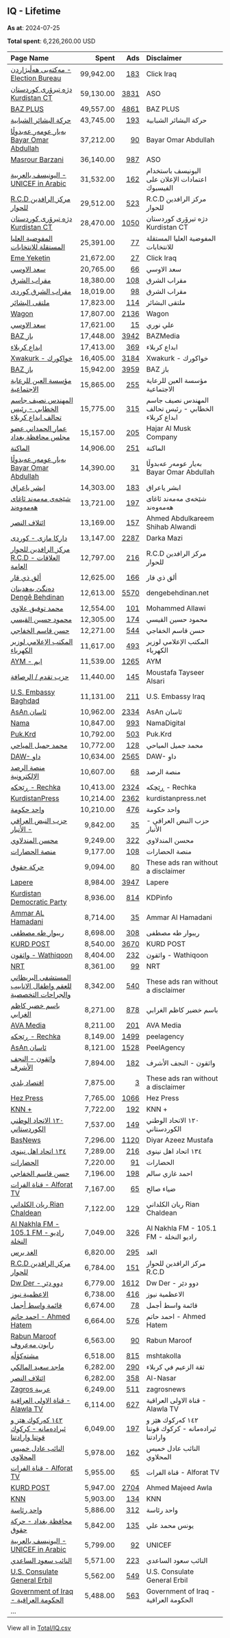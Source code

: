 ## IQ - Lifetime
**As at**: 2024-07-25

**Total spent**: 6,226,260.00 USD

|Page Name|Spent|Ads|Disclaimer|
|:---|---:|---:|:---|
|[مەکتەبی هەڵبژاردن - Election Bureau](https://www.facebook.com/104888898503002)|99,942.00|[183](https://www.facebook.com/ads/library/?active_status=all&ad_type=political_and_issue_ads&country=IQ&view_all_page_id=104888898503002&search_type=page&media_type=all)|Click Iraq|
|[دژه تیرۆری کوردستان Kurdistan CT](https://www.facebook.com/399110903587431)|59,130.00|[3831](https://www.facebook.com/ads/library/?active_status=all&ad_type=political_and_issue_ads&country=IQ&view_all_page_id=399110903587431&search_type=page&media_type=all)|ASO|
|[BAZ PLUS](https://www.facebook.com/108448645342531)|49,557.00|[4861](https://www.facebook.com/ads/library/?active_status=all&ad_type=political_and_issue_ads&country=IQ&view_all_page_id=108448645342531&search_type=page&media_type=all)|BAZ PLUS|
|[حركة البشائر الشبابية](https://www.facebook.com/104886081432069)|43,745.00|[193](https://www.facebook.com/ads/library/?active_status=all&ad_type=political_and_issue_ads&country=IQ&view_all_page_id=104886081432069&search_type=page&media_type=all)|حركة البشائر الشبابية|
|[بەیار عومەر عەبدوڵا Bayar Omar Abdullah](https://www.facebook.com/1960687214155123)|37,212.00|[90](https://www.facebook.com/ads/library/?active_status=all&ad_type=political_and_issue_ads&country=IQ&view_all_page_id=1960687214155123&search_type=page&media_type=all)|Bayar Omar Abdullah|
|[Masrour Barzani](https://www.facebook.com/110035949016294)|36,140.00|[987](https://www.facebook.com/ads/library/?active_status=all&ad_type=political_and_issue_ads&country=IQ&view_all_page_id=110035949016294&search_type=page&media_type=all)|ASO|
|[اليونيسف بالعربية - UNICEF in Arabic](https://www.facebook.com/166178460072395)|31,532.00|[162](https://www.facebook.com/ads/library/?active_status=all&ad_type=political_and_issue_ads&country=IQ&view_all_page_id=166178460072395&search_type=page&media_type=all)|اليونيسف باستخدام اعتمادات الإعلان على الفيسبوك|
|[R.C.D مركز الرافدين للحوار](https://www.facebook.com/381497365537157)|29,512.00|[523](https://www.facebook.com/ads/library/?active_status=all&ad_type=political_and_issue_ads&country=IQ&view_all_page_id=381497365537157&search_type=page&media_type=all)|R.C.D مركز الرافدين للحوار|
|[دژه تیرۆری کوردستان Kurdistan CT](https://www.facebook.com/399110903587431)|28,470.00|[1050](https://www.facebook.com/ads/library/?active_status=all&ad_type=political_and_issue_ads&country=IQ&view_all_page_id=399110903587431&search_type=page&media_type=all)|دژه تیرۆری کوردستان Kurdistan CT|
|[المفوضية العليا المستقلة للانتخابات](https://www.facebook.com/156620111353069)|25,391.00|[77](https://www.facebook.com/ads/library/?active_status=all&ad_type=political_and_issue_ads&country=IQ&view_all_page_id=156620111353069&search_type=page&media_type=all)|المفوضية العليا المستقلة للانتخابات|
|[Eme Yeketin](https://www.facebook.com/1248390571961488)|21,672.00|[27](https://www.facebook.com/ads/library/?active_status=all&ad_type=political_and_issue_ads&country=IQ&view_all_page_id=1248390571961488&search_type=page&media_type=all)|Click Iraq|
|[سعد الاوسي](https://www.facebook.com/413266606135699)|20,765.00|[66](https://www.facebook.com/ads/library/?active_status=all&ad_type=political_and_issue_ads&country=IQ&view_all_page_id=413266606135699&search_type=page&media_type=all)|سعد الاوسي|
|[مقراب الشرق](https://www.facebook.com/108073001676806)|18,380.00|[108](https://www.facebook.com/ads/library/?active_status=all&ad_type=political_and_issue_ads&country=IQ&view_all_page_id=108073001676806&search_type=page&media_type=all)|مقراب الشرق|
|[مقراب الشرق کوردی](https://www.facebook.com/102221762283932)|18,019.00|[98](https://www.facebook.com/ads/library/?active_status=all&ad_type=political_and_issue_ads&country=IQ&view_all_page_id=102221762283932&search_type=page&media_type=all)|مقراب الشرق|
|[ملتقى البشائر](https://www.facebook.com/107461271287114)|17,823.00|[114](https://www.facebook.com/ads/library/?active_status=all&ad_type=political_and_issue_ads&country=IQ&view_all_page_id=107461271287114&search_type=page&media_type=all)|ملتقى البشائر|
|[Wagon](https://www.facebook.com/102687942750312)|17,807.00|[2136](https://www.facebook.com/ads/library/?active_status=all&ad_type=political_and_issue_ads&country=IQ&view_all_page_id=102687942750312&search_type=page&media_type=all)|Wagon|
|[سعد الاوسي](https://www.facebook.com/413266606135699)|17,621.00|[15](https://www.facebook.com/ads/library/?active_status=all&ad_type=political_and_issue_ads&country=IQ&view_all_page_id=413266606135699&search_type=page&media_type=all)|علي نوري|
|[BAZ باز](https://www.facebook.com/103800424740910)|17,448.00|[3942](https://www.facebook.com/ads/library/?active_status=all&ad_type=political_and_issue_ads&country=IQ&view_all_page_id=103800424740910&search_type=page&media_type=all)|BAZMedia|
|[ابداع كربلاء](https://www.facebook.com/120088994512206)|17,413.00|[369](https://www.facebook.com/ads/library/?active_status=all&ad_type=political_and_issue_ads&country=IQ&view_all_page_id=120088994512206&search_type=page&media_type=all)|ابداع كربلاء|
|[Xwakurk  - خواكورك](https://www.facebook.com/638540889641531)|16,405.00|[3184](https://www.facebook.com/ads/library/?active_status=all&ad_type=political_and_issue_ads&country=IQ&view_all_page_id=638540889641531&search_type=page&media_type=all)|Xwakurk  - خواكورك|
|[BAZ باز](https://www.facebook.com/103800424740910)|15,942.00|[3959](https://www.facebook.com/ads/library/?active_status=all&ad_type=political_and_issue_ads&country=IQ&view_all_page_id=103800424740910&search_type=page&media_type=all)|BAZ باز|
|[مؤسسة العين للرعاية الاجتماعية](https://www.facebook.com/142171895961998)|15,865.00|[255](https://www.facebook.com/ads/library/?active_status=all&ad_type=political_and_issue_ads&country=IQ&view_all_page_id=142171895961998&search_type=page&media_type=all)|مؤسسة العين للرعاية الاجتماعية|
|[المهندس نصيف جاسم الخطابي - رئيس تحالف ابداع كربلاء](https://www.facebook.com/110505255174523)|15,775.00|[315](https://www.facebook.com/ads/library/?active_status=all&ad_type=political_and_issue_ads&country=IQ&view_all_page_id=110505255174523&search_type=page&media_type=all)|المهندس نصيف جاسم الخطابي - رئيس تحالف ابداع كربلاء|
|[عمار الحمداني عضو مجلس محافظة بغداد](https://www.facebook.com/105097522488856)|15,157.00|[205](https://www.facebook.com/ads/library/?active_status=all&ad_type=political_and_issue_ads&country=IQ&view_all_page_id=105097522488856&search_type=page&media_type=all)|Hajar Al Musk Company|
|[الماكنة](https://www.facebook.com/122613447606924)|14,906.00|[251](https://www.facebook.com/ads/library/?active_status=all&ad_type=political_and_issue_ads&country=IQ&view_all_page_id=122613447606924&search_type=page&media_type=all)|الماكنة|
|[بەیار عومەر عەبدوڵا Bayar Omar Abdullah](https://www.facebook.com/1960687214155123)|14,390.00|[31](https://www.facebook.com/ads/library/?active_status=all&ad_type=political_and_issue_ads&country=IQ&view_all_page_id=1960687214155123&search_type=page&media_type=all)|بەیار عومەر عەبدوڵا Bayar Omar Abdullah|
|[ابشر ياعراق](https://www.facebook.com/109036465619274)|14,303.00|[183](https://www.facebook.com/ads/library/?active_status=all&ad_type=political_and_issue_ads&country=IQ&view_all_page_id=109036465619274&search_type=page&media_type=all)|ابشر ياعراق|
|[شێخەی مەمەند ئاغای ھەمەوەند](https://www.facebook.com/467222586811080)|13,721.00|[197](https://www.facebook.com/ads/library/?active_status=all&ad_type=political_and_issue_ads&country=IQ&view_all_page_id=467222586811080&search_type=page&media_type=all)|شێخەی مەمەند ئاغای ھەمەوەند|
|[ائتلاف النصر](https://www.facebook.com/2003953506544982)|13,169.00|[157](https://www.facebook.com/ads/library/?active_status=all&ad_type=political_and_issue_ads&country=IQ&view_all_page_id=2003953506544982&search_type=page&media_type=all)|Ahmed Abdulkareem Shihab Alwandi|
|[داركا مازى - كوردى](https://www.facebook.com/112206986837937)|13,147.00|[2287](https://www.facebook.com/ads/library/?active_status=all&ad_type=political_and_issue_ads&country=IQ&view_all_page_id=112206986837937&search_type=page&media_type=all)|Darka Mazi|
|[مركز الرافدين للحوار R.C.D - العلاقات العامة](https://www.facebook.com/199619564219576)|12,797.00|[216](https://www.facebook.com/ads/library/?active_status=all&ad_type=political_and_issue_ads&country=IQ&view_all_page_id=199619564219576&search_type=page&media_type=all)|R.C.D مركز الرافدين للحوار|
|[ألق ذي قار](https://www.facebook.com/102005862484407)|12,625.00|[166](https://www.facebook.com/ads/library/?active_status=all&ad_type=political_and_issue_ads&country=IQ&view_all_page_id=102005862484407&search_type=page&media_type=all)|ألق ذي قار|
|[دەنگێ بەھدینان Dengê Behdinan](https://www.facebook.com/118147190026744)|12,613.00|[5570](https://www.facebook.com/ads/library/?active_status=all&ad_type=political_and_issue_ads&country=IQ&view_all_page_id=118147190026744&search_type=page&media_type=all)|dengebehdinan.net|
|[محمد توفيق علاوي](https://www.facebook.com/1066183836729650)|12,554.00|[101](https://www.facebook.com/ads/library/?active_status=all&ad_type=political_and_issue_ads&country=IQ&view_all_page_id=1066183836729650&search_type=page&media_type=all)|Mohammed Allawi|
|[محمود حسين القيسي](https://www.facebook.com/159370874867950)|12,305.00|[174](https://www.facebook.com/ads/library/?active_status=all&ad_type=political_and_issue_ads&country=IQ&view_all_page_id=159370874867950&search_type=page&media_type=all)|محمود حسين القيسي|
|[حسن قاسم الخفاجي](https://www.facebook.com/110855024479814)|12,271.00|[544](https://www.facebook.com/ads/library/?active_status=all&ad_type=political_and_issue_ads&country=IQ&view_all_page_id=110855024479814&search_type=page&media_type=all)|حسن قاسم الخفاجي|
|[المكتب الإعلامي لوزير الكهرباء](https://www.facebook.com/121782437675312)|11,617.00|[493](https://www.facebook.com/ads/library/?active_status=all&ad_type=political_and_issue_ads&country=IQ&view_all_page_id=121782437675312&search_type=page&media_type=all)|المكتب الإعلامي لوزير الكهرباء|
|[AYM - ايم](https://www.facebook.com/106053335295019)|11,539.00|[1265](https://www.facebook.com/ads/library/?active_status=all&ad_type=political_and_issue_ads&country=IQ&view_all_page_id=106053335295019&search_type=page&media_type=all)|AYM|
|[حزب تقدم / الرصافة](https://www.facebook.com/100484665608093)|11,440.00|[145](https://www.facebook.com/ads/library/?active_status=all&ad_type=political_and_issue_ads&country=IQ&view_all_page_id=100484665608093&search_type=page&media_type=all)|Moustafa Tayseer Alsari|
|[U.S. Embassy Baghdad](https://www.facebook.com/179158259303)|11,131.00|[211](https://www.facebook.com/ads/library/?active_status=all&ad_type=political_and_issue_ads&country=IQ&view_all_page_id=179158259303&search_type=page&media_type=all)|U.S. Embassy Iraq|
|[AsAn  ئاسان](https://www.facebook.com/101225028723669)|10,962.00|[2334](https://www.facebook.com/ads/library/?active_status=all&ad_type=political_and_issue_ads&country=IQ&view_all_page_id=101225028723669&search_type=page&media_type=all)|AsAn  ئاسان|
|[Nama](https://www.facebook.com/104507525043217)|10,847.00|[993](https://www.facebook.com/ads/library/?active_status=all&ad_type=political_and_issue_ads&country=IQ&view_all_page_id=104507525043217&search_type=page&media_type=all)|NamaDigital|
|[Puk.Krd](https://www.facebook.com/106386238788103)|10,792.00|[503](https://www.facebook.com/ads/library/?active_status=all&ad_type=political_and_issue_ads&country=IQ&view_all_page_id=106386238788103&search_type=page&media_type=all)|Puk.Krd|
|[محمد جميل المياحي](https://www.facebook.com/1710947889173929)|10,772.00|[128](https://www.facebook.com/ads/library/?active_status=all&ad_type=political_and_issue_ads&country=IQ&view_all_page_id=1710947889173929&search_type=page&media_type=all)|محمد جميل المياحي|
|[DAW- داو](https://www.facebook.com/104005041772849)|10,634.00|[2565](https://www.facebook.com/ads/library/?active_status=all&ad_type=political_and_issue_ads&country=IQ&view_all_page_id=104005041772849&search_type=page&media_type=all)|DAW- داو|
|[منصة الرصد الإلكترونية](https://www.facebook.com/103177768694083)|10,607.00|[68](https://www.facebook.com/ads/library/?active_status=all&ad_type=political_and_issue_ads&country=IQ&view_all_page_id=103177768694083&search_type=page&media_type=all)|منصة الرصد|
|[ڕێچکە - Rechka](https://www.facebook.com/108208211346225)|10,413.00|[2324](https://www.facebook.com/ads/library/?active_status=all&ad_type=political_and_issue_ads&country=IQ&view_all_page_id=108208211346225&search_type=page&media_type=all)|ڕێچکە - Rechka|
|[KurdistanPress](https://www.facebook.com/563523023665939)|10,214.00|[2362](https://www.facebook.com/ads/library/?active_status=all&ad_type=political_and_issue_ads&country=IQ&view_all_page_id=563523023665939&search_type=page&media_type=all)|kurdistanpress.net|
|[واحد حكومة](https://www.facebook.com/102581416014304)|10,210.00|[476](https://www.facebook.com/ads/library/?active_status=all&ad_type=political_and_issue_ads&country=IQ&view_all_page_id=102581416014304&search_type=page&media_type=all)|واحد حكومة|
|[حزب النبض العراقي - الأنبار](https://www.facebook.com/671428679961042)|9,842.00|[35](https://www.facebook.com/ads/library/?active_status=all&ad_type=political_and_issue_ads&country=IQ&view_all_page_id=671428679961042&search_type=page&media_type=all)|حزب النبض العراقي - الأنبار|
|[محسن المندلاوي](https://www.facebook.com/101964988731653)|9,249.00|[322](https://www.facebook.com/ads/library/?active_status=all&ad_type=political_and_issue_ads&country=IQ&view_all_page_id=101964988731653&search_type=page&media_type=all)|محسن المندلاوي|
|[منصة الحضارات](https://www.facebook.com/109127128077381)|9,177.00|[108](https://www.facebook.com/ads/library/?active_status=all&ad_type=political_and_issue_ads&country=IQ&view_all_page_id=109127128077381&search_type=page&media_type=all)|منصة الحضارات|
|[حركة حقوق](https://www.facebook.com/109579071414413)|9,094.00|[80](https://www.facebook.com/ads/library/?active_status=all&ad_type=political_and_issue_ads&country=IQ&view_all_page_id=109579071414413&search_type=page&media_type=all)|These ads ran without a disclaimer|
|[Lapere](https://www.facebook.com/110735054899289)|8,984.00|[3947](https://www.facebook.com/ads/library/?active_status=all&ad_type=political_and_issue_ads&country=IQ&view_all_page_id=110735054899289&search_type=page&media_type=all)|Lapere|
|[Kurdistan Democratic Party](https://www.facebook.com/110534435683482)|8,936.00|[814](https://www.facebook.com/ads/library/?active_status=all&ad_type=political_and_issue_ads&country=IQ&view_all_page_id=110534435683482&search_type=page&media_type=all)|KDPinfo|
|[Ammar AL Hamadani](https://www.facebook.com/102182635886032)|8,714.00|[35](https://www.facebook.com/ads/library/?active_status=all&ad_type=political_and_issue_ads&country=IQ&view_all_page_id=102182635886032&search_type=page&media_type=all)|Ammar Al Hamadani|
|[ريبوار طه مصطفى](https://www.facebook.com/511791588922396)|8,698.00|[308](https://www.facebook.com/ads/library/?active_status=all&ad_type=political_and_issue_ads&country=IQ&view_all_page_id=511791588922396&search_type=page&media_type=all)|ريبوار طه مصطفى|
|[KURD POST](https://www.facebook.com/101537365554352)|8,540.00|[3670](https://www.facebook.com/ads/library/?active_status=all&ad_type=political_and_issue_ads&country=IQ&view_all_page_id=101537365554352&search_type=page&media_type=all)|KURD POST|
|[واثقون - Wathiqoon](https://www.facebook.com/437746180142399)|8,404.00|[232](https://www.facebook.com/ads/library/?active_status=all&ad_type=political_and_issue_ads&country=IQ&view_all_page_id=437746180142399&search_type=page&media_type=all)|واثقون - Wathiqoon|
|[NRT](https://www.facebook.com/152858888093521)|8,361.00|[99](https://www.facebook.com/ads/library/?active_status=all&ad_type=political_and_issue_ads&country=IQ&view_all_page_id=152858888093521&search_type=page&media_type=all)|NRT|
|[المستشفى البريطاني للعقم واطفال الانابيب والجراحات التخصصية](https://www.facebook.com/1007330429412535)|8,342.00|[540](https://www.facebook.com/ads/library/?active_status=all&ad_type=political_and_issue_ads&country=IQ&view_all_page_id=1007330429412535&search_type=page&media_type=all)|These ads ran without a disclaimer|
|[باسم خضير كاظم الغرابي](https://www.facebook.com/100640668153417)|8,271.00|[878](https://www.facebook.com/ads/library/?active_status=all&ad_type=political_and_issue_ads&country=IQ&view_all_page_id=100640668153417&search_type=page&media_type=all)|باسم خضير كاظم الغرابي|
|[AVA Media](https://www.facebook.com/300952390474533)|8,211.00|[201](https://www.facebook.com/ads/library/?active_status=all&ad_type=political_and_issue_ads&country=IQ&view_all_page_id=300952390474533&search_type=page&media_type=all)|AVA Media|
|[ڕێچکە - Rechka](https://www.facebook.com/108208211346225)|8,149.00|[1499](https://www.facebook.com/ads/library/?active_status=all&ad_type=political_and_issue_ads&country=IQ&view_all_page_id=108208211346225&search_type=page&media_type=all)|peelagency|
|[AsAn  ئاسان](https://www.facebook.com/101225028723669)|8,121.00|[1528](https://www.facebook.com/ads/library/?active_status=all&ad_type=political_and_issue_ads&country=IQ&view_all_page_id=101225028723669&search_type=page&media_type=all)|PeelAgency|
|[واثقون - النجف الأشرف](https://www.facebook.com/110295801247701)|7,894.00|[182](https://www.facebook.com/ads/library/?active_status=all&ad_type=political_and_issue_ads&country=IQ&view_all_page_id=110295801247701&search_type=page&media_type=all)|واثقون - النجف الأشرف|
|[اقتصاد بلدي](https://www.facebook.com/101111972052760)|7,875.00|[3](https://www.facebook.com/ads/library/?active_status=all&ad_type=political_and_issue_ads&country=IQ&view_all_page_id=101111972052760&search_type=page&media_type=all)|These ads ran without a disclaimer|
|[Hez Press](https://www.facebook.com/109525731820840)|7,765.00|[1066](https://www.facebook.com/ads/library/?active_status=all&ad_type=political_and_issue_ads&country=IQ&view_all_page_id=109525731820840&search_type=page&media_type=all)|Hez Press|
|[KNN +](https://www.facebook.com/659208437434246)|7,722.00|[192](https://www.facebook.com/ads/library/?active_status=all&ad_type=political_and_issue_ads&country=IQ&view_all_page_id=659208437434246&search_type=page&media_type=all)|KNN +|
|[١٢٠ الاتحاد الوطني الکوردستاني](https://www.facebook.com/392147808054220)|7,537.00|[149](https://www.facebook.com/ads/library/?active_status=all&ad_type=political_and_issue_ads&country=IQ&view_all_page_id=392147808054220&search_type=page&media_type=all)|١٢٠ الاتحاد الوطني الکوردستاني|
|[BasNews](https://www.facebook.com/194778987219047)|7,296.00|[1120](https://www.facebook.com/ads/library/?active_status=all&ad_type=political_and_issue_ads&country=IQ&view_all_page_id=194778987219047&search_type=page&media_type=all)|Diyar Azeez Mustafa|
|[١٣٤ اتحاد اهل نینوی](https://www.facebook.com/102257261744005)|7,289.00|[216](https://www.facebook.com/ads/library/?active_status=all&ad_type=political_and_issue_ads&country=IQ&view_all_page_id=102257261744005&search_type=page&media_type=all)|١٣٤ اتحاد اهل نینوی|
|[الحضارات](https://www.facebook.com/871659792906041)|7,220.00|[91](https://www.facebook.com/ads/library/?active_status=all&ad_type=political_and_issue_ads&country=IQ&view_all_page_id=871659792906041&search_type=page&media_type=all)|الحضارات|
|[حسن قاسم الخفاجي](https://www.facebook.com/110855024479814)|7,196.00|[198](https://www.facebook.com/ads/library/?active_status=all&ad_type=political_and_issue_ads&country=IQ&view_all_page_id=110855024479814&search_type=page&media_type=all)|احمد غازي سالم|
|[قناة الفرات - Alforat TV](https://www.facebook.com/213576145436546)|7,167.00|[65](https://www.facebook.com/ads/library/?active_status=all&ad_type=political_and_issue_ads&country=IQ&view_all_page_id=213576145436546&search_type=page&media_type=all)|ضياء صالح|
|[ريان الكلداني Rian Chaldean](https://www.facebook.com/104081694467489)|7,122.00|[129](https://www.facebook.com/ads/library/?active_status=all&ad_type=political_and_issue_ads&country=IQ&view_all_page_id=104081694467489&search_type=page&media_type=all)|ريان الكلداني Rian Chaldean|
|[Al Nakhla FM - 105.1 FM - راديو النخلة](https://www.facebook.com/143525155516045)|7,049.00|[326](https://www.facebook.com/ads/library/?active_status=all&ad_type=political_and_issue_ads&country=IQ&view_all_page_id=143525155516045&search_type=page&media_type=all)|Al Nakhla FM - 105.1 FM - راديو النخلة|
|[الغد برس](https://www.facebook.com/492511684171110)|6,820.00|[295](https://www.facebook.com/ads/library/?active_status=all&ad_type=political_and_issue_ads&country=IQ&view_all_page_id=492511684171110&search_type=page&media_type=all)|الغد|
|[R.C.D مركز الرافدين للحوار](https://www.facebook.com/381497365537157)|6,784.00|[151](https://www.facebook.com/ads/library/?active_status=all&ad_type=political_and_issue_ads&country=IQ&view_all_page_id=381497365537157&search_type=page&media_type=all)|مركز الرافدين للحوار R.C.D|
|[Dw Der - دوو دێر](https://www.facebook.com/107361218100874)|6,779.00|[1612](https://www.facebook.com/ads/library/?active_status=all&ad_type=political_and_issue_ads&country=IQ&view_all_page_id=107361218100874&search_type=page&media_type=all)|Dw Der - دوو دێر|
|[الاعظمية نيوز](https://www.facebook.com/100470327989139)|6,738.00|[416](https://www.facebook.com/ads/library/?active_status=all&ad_type=political_and_issue_ads&country=IQ&view_all_page_id=100470327989139&search_type=page&media_type=all)|الاعظمية نيوز|
|[قائمة واسط أجمل](https://www.facebook.com/111841655350803)|6,674.00|[78](https://www.facebook.com/ads/library/?active_status=all&ad_type=political_and_issue_ads&country=IQ&view_all_page_id=111841655350803&search_type=page&media_type=all)|قائمة واسط أجمل|
|[احمد حاتم - Ahmed Hatem](https://www.facebook.com/116970674706400)|6,664.00|[576](https://www.facebook.com/ads/library/?active_status=all&ad_type=political_and_issue_ads&country=IQ&view_all_page_id=116970674706400&search_type=page&media_type=all)|احمد حاتم - Ahmed Hatem|
|[Rabun Maroof رابون مەعروف](https://www.facebook.com/135202556677269)|6,563.00|[90](https://www.facebook.com/ads/library/?active_status=all&ad_type=political_and_issue_ads&country=IQ&view_all_page_id=135202556677269&search_type=page&media_type=all)|Rabun Maroof|
|[مشتەکۆڵە](https://www.facebook.com/115033719858579)|6,518.00|[815](https://www.facebook.com/ads/library/?active_status=all&ad_type=political_and_issue_ads&country=IQ&view_all_page_id=115033719858579&search_type=page&media_type=all)|mshtakolla|
|[ماجد سعيد المالكي](https://www.facebook.com/102312752864484)|6,282.00|[290](https://www.facebook.com/ads/library/?active_status=all&ad_type=political_and_issue_ads&country=IQ&view_all_page_id=102312752864484&search_type=page&media_type=all)|ثقة الزعيم في كربلاء|
|[ائتلاف النصر](https://www.facebook.com/2003953506544982)|6,282.00|[358](https://www.facebook.com/ads/library/?active_status=all&ad_type=political_and_issue_ads&country=IQ&view_all_page_id=2003953506544982&search_type=page&media_type=all)|Al-Nasar|
|[Zagros عربية](https://www.facebook.com/1896472183717412)|6,249.00|[511](https://www.facebook.com/ads/library/?active_status=all&ad_type=political_and_issue_ads&country=IQ&view_all_page_id=1896472183717412&search_type=page&media_type=all)|zagrosnews|
|[قناة الاولى العراقية - Alawla TV](https://www.facebook.com/108058605358180)|6,114.00|[627](https://www.facebook.com/ads/library/?active_status=all&ad_type=political_and_issue_ads&country=IQ&view_all_page_id=108058605358180&search_type=page&media_type=all)|قناة الاولى العراقية - Alawla TV|
|[١٤٢ کەرکوك هێز و ئیرادەمانە - کرکوك قوتنا وارادتنا](https://www.facebook.com/1074318016101054)|6,049.00|[197](https://www.facebook.com/ads/library/?active_status=all&ad_type=political_and_issue_ads&country=IQ&view_all_page_id=1074318016101054&search_type=page&media_type=all)|١٤٢ کەرکوك هێز و ئیرادەمانە - کرکوك قوتنا وارادتنا|
|[النائب عادل خميس المحلاوي](https://www.facebook.com/754878457919560)|5,978.00|[162](https://www.facebook.com/ads/library/?active_status=all&ad_type=political_and_issue_ads&country=IQ&view_all_page_id=754878457919560&search_type=page&media_type=all)|النائب عادل خميس المحلاوي|
|[قناة الفرات - Alforat TV](https://www.facebook.com/213576145436546)|5,955.00|[65](https://www.facebook.com/ads/library/?active_status=all&ad_type=political_and_issue_ads&country=IQ&view_all_page_id=213576145436546&search_type=page&media_type=all)|قناة الفرات - Alforat TV|
|[KURD POST](https://www.facebook.com/101537365554352)|5,947.00|[2704](https://www.facebook.com/ads/library/?active_status=all&ad_type=political_and_issue_ads&country=IQ&view_all_page_id=101537365554352&search_type=page&media_type=all)|Ahmed Majeed Awla|
|[KNN](https://www.facebook.com/147415918619707)|5,903.00|[134](https://www.facebook.com/ads/library/?active_status=all&ad_type=political_and_issue_ads&country=IQ&view_all_page_id=147415918619707&search_type=page&media_type=all)|KNN|
|[واحد رئاسة](https://www.facebook.com/105697295699748)|5,886.00|[312](https://www.facebook.com/ads/library/?active_status=all&ad_type=political_and_issue_ads&country=IQ&view_all_page_id=105697295699748&search_type=page&media_type=all)|واحد رئاسة|
|[محافظة بغداد - حركة حقوق](https://www.facebook.com/739062636840035)|5,842.00|[135](https://www.facebook.com/ads/library/?active_status=all&ad_type=political_and_issue_ads&country=IQ&view_all_page_id=739062636840035&search_type=page&media_type=all)|يونس محمد علي|
|[اليونيسف بالعربية - UNICEF in Arabic](https://www.facebook.com/166178460072395)|5,799.00|[92](https://www.facebook.com/ads/library/?active_status=all&ad_type=political_and_issue_ads&country=IQ&view_all_page_id=166178460072395&search_type=page&media_type=all)|UNICEF|
|[النائب سعود الساعدي](https://www.facebook.com/104601685777488)|5,571.00|[223](https://www.facebook.com/ads/library/?active_status=all&ad_type=political_and_issue_ads&country=IQ&view_all_page_id=104601685777488&search_type=page&media_type=all)|النائب سعود الساعدي|
|[U.S. Consulate General Erbil](https://www.facebook.com/133439963658698)|5,562.00|[549](https://www.facebook.com/ads/library/?active_status=all&ad_type=political_and_issue_ads&country=IQ&view_all_page_id=133439963658698&search_type=page&media_type=all)|U.S. Consulate General Erbil|
|[Government of Iraq - الحكومة العراقية](https://www.facebook.com/331665733905631)|5,488.00|[563](https://www.facebook.com/ads/library/?active_status=all&ad_type=political_and_issue_ads&country=IQ&view_all_page_id=331665733905631&search_type=page&media_type=all)|Government of Iraq - الحكومة العراقية|
|...||||

View all in [Total/IQ.csv](../../MetaData/Total/IQ.csv)
